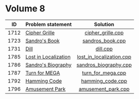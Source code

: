 # Volume 8

|  ID  |    Problem statement     |           Solution           |
|:----:|:-------------------------|:----------------------------:|
| 1712 | [Cipher Grille][]        | [cipher_grille.cpp][]        |
| 1723 | [Sandro's Book][]        | [sandros_book.cpp][]         |
| 1731 | [Dill][]                 | [dill.cpp][]                 |
| 1785 | [Lost in Localization][] | [lost_in_localization.cpp][] |
| 1786 | [Sandro's Biography][]   | [sandros_biography.cpp][]    |
| 1787 | [Turn for MEGA][]        | [turn_for_mega.cpp][]        |
| 1792 | [Hamming Code][]         | [hamming_code.cpp][]         |
| 1796 | [Amusement Park][]       | [amusement_park.cpp][]       |

[Cipher Grille]:        http://acm.timus.ru/problem.aspx?space=1&num=1712
[Sandro's Book]:        http://acm.timus.ru/problem.aspx?space=1&num=1723
[Dill]:                 http://acm.timus.ru/problem.aspx?space=1&num=1731
[Lost in Localization]: http://acm.timus.ru/problem.aspx?space=1&num=1785
[Sandro's Biography]:   http://acm.timus.ru/problem.aspx?space=1&num=1786
[Turn for MEGA]:        http://acm.timus.ru/problem.aspx?space=1&num=1787
[Hamming Code]:         http://acm.timus.ru/problem.aspx?space=1&num=1792
[Amusement Park]:       http://acm.timus.ru/problem.aspx?space=1&num=1796

[cipher_grille.cpp]:        cipher_grille.cpp
[sandros_book.cpp]:         sandros_book.cpp
[dill.cpp]:                 dill.cpp
[lost_in_localization.cpp]: lost_in_localization.cpp
[sandros_biography.cpp]:    sandros_biography.cpp
[turn_for_mega.cpp]:        turn_for_mega.cpp
[hamming_code.cpp]:         hamming_code.cpp
[amusement_park.cpp]:       amusement_park.cpp
